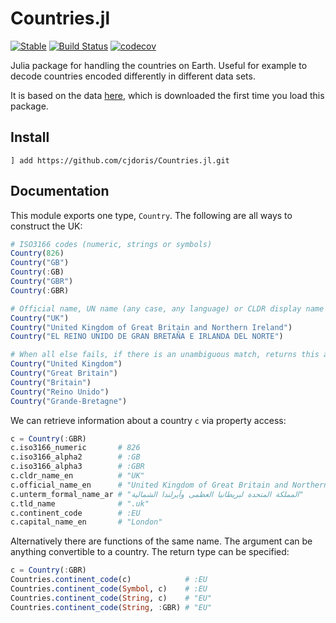 # Countries.jl

[![Stable](https://img.shields.io/badge/docs-stable-blue.svg)](https://juliahub.com/docs/Countries/)
[![Build Status](https://travis-ci.com/cjdoris/Countries.jl.svg?branch=master)](https://travis-ci.com/cjdoris/Countries.jl)
[![codecov](https://codecov.io/gh/cjdoris/Countries.jl/branch/master/graph/badge.svg)](https://codecov.io/gh/cjdoris/Countries.jl)

Julia package for handling the countries on Earth. Useful for example to decode countries encoded differently in different data sets.

It is based on the data [here](https://datahub.io/core/country-codes), which is downloaded the first time you load this package.

## Install

```
] add https://github.com/cjdoris/Countries.jl.git
```

## Documentation

This module exports one type, `Country`. The following are all ways to construct the UK:
```julia
# ISO3166 codes (numeric, strings or symbols)
Country(826)
Country("GB")
Country(:GB)
Country("GBR")
Country(:GBR)

# Official name, UN name (any case, any language) or CLDR display name
Country("UK")
Country("United Kingdom of Great Britain and Northern Ireland")
Country("EL REINO UNIDO DE GRAN BRETAÑA E IRLANDA DEL NORTE")

# When all else fails, if there is an unambiguous match, returns this and emits a warning
Country("United Kingdom")
Country("Great Britain")
Country("Britain")
Country("Reino Unido")
Country("Grande-Bretagne")
```

We can retrieve information about a country `c` via property access:
```julia
c = Country(:GBR)
c.iso3166_numeric       # 826
c.iso3166_alpha2        # :GB
c.iso3166_alpha3        # :GBR
c.cldr_name_en          # "UK"
c.official_name_en      # "United Kingdom of Great Britain and Northern Ireland"
c.unterm_formal_name_ar # "المملكة المتحدة لبريطانيا العظمى وآيرلندا الشمالية"
c.tld_name              # ".uk"
c.continent_code        # :EU
c.capital_name_en       # "London"
```

Alternatively there are functions of the same name. The argument can be anything convertible to a country. The return type can be specified:
```julia
c = Country(:GBR)
Countries.continent_code(c)            # :EU
Countries.continent_code(Symbol, c)    # :EU
Countries.continent_code(String, c)    # "EU"
Countries.continent_code(String, :GBR) # "EU"
```

